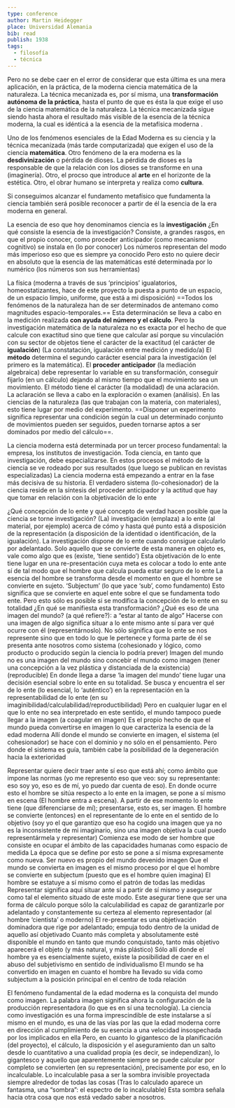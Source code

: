 ```yaml
---
type: conference
author: Martin Heidegger
place: Universidad Alemania
bib: read
publish: 1938
tags:
  - filosofía
  - técnica
---
```

Pero no se debe caer en el error de considerar que esta última es una mera aplicación, en la práctica, de la moderna ciencia matemática de la naturaleza. La técnica mecanizada es, por sí misma, una **transformación autónoma de la práctica**, hasta el punto de que es ésta la que exige el uso de la ciencia matemática de la naturaleza. La técnica mecanizada sigue siendo hasta ahora el resultado más visible de la esencia de la técnica moderna, la cual es idénticá a la esencia de la metafísica moderna .

Uno de los fenómenos esenciales de la Edad Moderna es su ciencia y la técnica mecanizada (más tarde computarizada) que exigen el uso de la ciencia **matemática**. 
Otro fenómeno de la era moderna es la **desdivinización** o pérdida de dioses. La pérdida de dioses es la responsable de que la relación con los dioses se transforme en una (imaginería).
Otro, el procso que introduce al **arte** en el horizonte de la estética.
Otro, el obrar humano se interpreta y realiza como **cultura**.

Si conseguimos alcanzar el fundamento metafísico que fundamenta la ciencia también será posible reconocer a partir de él la esencia de la era moderna en general.

La esencia de eso que hoy denominamos ciencia es la **investigación** ¿En qué consiste la esencia de la investigación? Consiste, a grandes rasgos, en que el propio conocer, como proceder anticipador (como mecanismo cognitivo) se instala en (lo por conocer)
Los números representan del modo más imperioso eso que es siempre ya conocido
Pero esto no quiere decir en absoluto que la esencia de las matemáticas esté determinada por lo numérico (los números son sus herramientas)

La física (moderna a través de sus ‘principios’ igualatorios, homeostatizantes, hace de este proyecto la puesta a punto de un espacio, de un espacio limpio, uniforme, que está a mi disposición)
==Todos los fenómenos de la naturaleza han de ser determinados de antemano como magnitudes espacio-temporales.== Esta determinación se lleva a cabo en la medición realizada **con ayuda del número y el cálculo**. Pero la investigación matemática de la naturaleza no es exacta por el hecho de que calcule con exactitud sino que tiene que calcular así porque su vinculación con su sector de objetos tiene el carácter de la exactitud (el carácter de **igualación**) (La constatación, igualación entre medición y medido/a)
El **método** determina el segundo carácter esencial para la investigación (el primero es la matemática). El **proceder anticipador** (la mediación algebraica) debe representar lo variable en su transformación, conseguir fijarlo (en un cálculo) dejando al mismo tiempo que el movimiento sea un movimiento.
El método tiene el carácter (la modalidad) de una aclaración. La aclaración se lleva a cabo en la exploración o examen (análisis). En las ciencias de la naturaleza (las que trabajan con la materia, con materiales), esto tiene lugar por medio del experimento.
==Disponer un experimento significa representar una condición según la cual un determinado conjunto de movimientos pueden ser seguidos, pueden tornarse aptos a ser dominados por medio del cálculo==.

La ciencia moderna está determinada por un tercer proceso fundamental: la empresa, los institutos de investigación. Toda ciencia, en tanto que investigación, debe especializarse.
En estos procesos el método de la ciencia se ve rodeado por sus resultados (que luego se publican en revistas especializadas)
La ciencia moderna está empezando a entrar en la fase más decisiva de su historia.
El verdadero sistema (lo-cohesionador) de la ciencia reside en la síntesis del proceder anticipador y la actitud que hay que tomar en relación con la objetivación de lo ente

¿Qué concepción de lo ente y qué concepto de verdad hacen posible que la ciencia se torne investigación?
(La) investigación (emplaza) a lo ente (al material, por ejemplo) acerca de cómo y hasta qué punto está a disposición de la representación (a disposición de la identidad o identificación, de la igualación). La investigación dispone de lo ente cuando consigue calcularlo por adelantado. Solo aquello que se convierte de esta manera en objeto es, vale como algo que es (existe, ‘tiene sentido’)
Esta objetivación de lo ente tiene lugar en una re-presentación cuya meta es colocar a todo lo ente ante sí de tal modo que el hombre que calcula pueda estar seguro de lo ente
La esencia del hombre se transforma desde el momento en que el hombre se convierte en sujeto. ‘Subjectum’ (lo que yace ‘sub’, como fundamento)
Esto significa que se convierte en aquel ente sobre el que se fundamenta todo ente. Pero esto sólo es posible si se modifica la concepción de lo ente en su totalidad ¿En qué se manifiesta esta transformación?
¿Qué es eso de una imagen del mundo? (a qué refiere?): a “estar al tanto de algo”
Hacerse con una imagen de algo significa situar a lo ente mismo ante sí para ver qué ocurre con él (representárnoslo). No sólo significa que lo ente se nos represente sino que en todo lo que le pertenece y forma parte de él se presenta ante nosotros como sistema (cohesionado y lógico, como producto o producido según la ciencia lo podría prever)
Imagen del mundo no es una imagen del mundo sino concebir el mundo como imagen (tener una concepción a la vez plástica y distanciada de la existencia) (reproducible)
En donde llega a darse ‘la imagen del mundo’ tiene lugar una decisión esencial sobre lo ente en su totalidad. Se busca y encuentra el ser de lo ente (lo esencial, lo ‘auténtico’) en la representación en la representabilidad de lo ente (en su imaginibilidad/calculabilidad/reproductibilidad)
Pero en cualquier lugar en el que lo ente no sea interpretado en este sentido, el mundo tampoco puede llegar a la imagen (a coagular en imagen)
Es el propio hecho de que el mundo pueda convertirse en imagen lo que caracteriza la esencia de la edad moderna
Allí donde el mundo se convierte en imagen, el sistema (el cohesionador) se hace con el dominio y no sólo en el pensamiento. Pero donde el sistema es guía, también cabe la posibilidad de la degeneración hacia la exterioridad

Representar quiere decir traer ante sí eso que está ahí; como ámbito que impone las normas (yo me represento eso que veo: soy su representante: eso soy yo, eso es de mí, yo puedo dar cuenta de eso). En donde ocurre esto el hombre se sitúa respecto a lo ente en la imagen, se pone a sí mismo en escena (El hombre entra a escena). A partir de ese momento lo ente tiene (que diferenciarse de mí); presentarse, esto es, ser imagen. El hombre se convierte (entonces) en el representante de lo ente en el sentido de lo objetivo (soy yo el que garantizo que eso ha cogido una imagen que ya no es la inconsistente de mi imaginario, sino una imagen objetiva la cual puedo representármela y representar)
Comienza ese modo de ser hombre que consiste en ocupar el ámbito de las capacidades humanas como espacio de medida
La época que se define por esto se pone a sí misma expresamente como nueva. Ser nuevo es propio del mundo devenido imagen
Que el mundo se convierta en imagen es el mismo proceso por el que el hombre se convierte en subjectum (puesto que es el hombre quien imagina)
El hombre se estatuye a sí mismo como el patrón de todas las medidas
Representar significa aquí situar ante sí a partir de sí mismo y asegurar como tal el elemento situado de este modo. Este asegurar tiene que ser una forma de cálculo porque sólo la calculabilidad es capaz de garantizarle por adelantado y constantemente su certeza al elemento representador (al hombre ‘cientista’ o moderno)
El re-presentar es una objetivación dominadora que rige por adelantado; empuja todo dentro de la unidad de aquello así objetivado
Cuanto más completa y absolutamente esté disponible el mundo en tanto que mundo conquistado, tanto más objetivo aparecerá el objeto (y más natural, y más plástico)
Sólo allí donde el hombre ya es esencialmente sujeto, existe la posibilidad de caer en el abuso del subjetivismo en sentido de individualismo
El mundo se ha convertido en imagen en cuanto el hombre ha llevado su vida como subjectum a la posición principal en el centro de toda relación

El fenómeno fundamental de la edad moderna es la conquista del mundo como imagen.
La palabra imagen significa ahora la configuración de la producción representadora (lo que es en sí una tecnología).
La ciencia como investigación es una forma imprescindible de este instalarse a sí mismo en el mundo, es una de las vías por las que la edad moderna corre en dirección al cumplimiento de su esencia a una velocidad insospechada por los implicados en ella
Pero, en cuanto lo gigantesco de la planificación (del proyecto), el cálculo, la disposición y el aseguramiento dan un salto desde lo cuantitativo a una cualidad propia (es decir, se independizan), lo gigantesco y aquello que aparentemente siempre se puede calcular por completo se convierten (en su representación), precisamente por eso, en lo incalculable.
Lo incalculable pasa a ser la sombra invisible proyectada siempre alrededor de todas las cosas (Tras lo calculado aparece un fantasma, una “sombra”: el espectro de lo incalculable)
Esta sombra señala hacia otra cosa que nos está vedado saber a nosotros.
